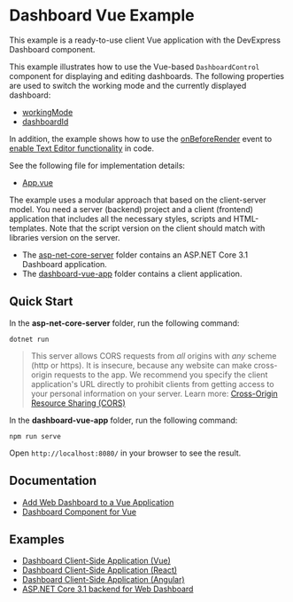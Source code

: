 # Dashboard Vue Example

This example is a ready-to-use client Vue application with the DevExpress Dashboard component.

This example illustrates how to use the Vue-based `DashboardControl` component for displaying and editing dashboards. The following properties are used to switch the working mode and the currently displayed dashboard: 

- [workingMode](https://docs.devexpress.com/Dashboard/js-DevExpress.Dashboard.DashboardControlOptions?v=20.2#js_devexpress_dashboard_dashboardcontroloptions_workingmode)
- [dashboardId](https://docs.devexpress.com/Dashboard/js-DevExpress.Dashboard.DashboardControlOptions?v=20.2#js_devexpress_dashboard_dashboardcontroloptions_dashboardid)

In addition, the example shows how to use the [onBeforeRender](https://docs.devexpress.com/Dashboard/js-DevExpress.Dashboard.DashboardControlOptions?v=20.2#js_devexpress_dashboard_dashboardcontroloptions_onbeforerender) event to [enable Text Editor functionality](https://docs.devexpress.com/Dashboard/401572/web-dashboard/create-dashboards-on-the-web/designing-dashboard-items/text-box/enable-text-editor-functionality) in code. 

See the following file for implementation details:

- [App.vue](./dashboard-vue-app/src/App.vue)

The example uses a modular approach that based on the client-server model. You need a server (backend) project and a client (frontend) application that includes all the necessary styles, scripts and HTML-templates. Note that the script version on the client should match with libraries version on the server.

- The [asp-net-core-server](asp-net-core-server) folder contains an ASP.NET Core 3.1 Dashboard application.
- The [dashboard-vue-app](dashboard-vue-app) folder contains a client application.

## Quick Start

In the **asp-net-core-server** folder, run the following command:

```
dotnet run
```
> This server allows CORS requests from _all_ origins with _any_ scheme (http or https). It is insecure, because any website can make cross-origin requests to the app. We recommend you specify the client application's URL directly to prohibit clients from getting access to your personal information on your server. Learn more: [Cross-Origin Resource Sharing (CORS)](https://docs.devexpress.com/Dashboard/400709)

In the **dashboard-vue-app** folder, run the following command:

```
npm run serve
```

Open ```http://localhost:8080/``` in your browser to see the result.

## Documentation
- [Add Web Dashboard to a Vue Application](https://docs.devexpress.com/Dashboard/402486/web-dashboard/dashboard-component-for-vue/add-web-dashboard-to-a-vue-application?v=20.2)
- [Dashboard Component for Vue](https://docs.devexpress.com/Dashboard/401150/web-dashboard/dashboard-component-for-vue?v=20.2)

## Examples
- [Dashboard Client-Side Application (Vue)](https://github.com/DevExpress-Examples/dashboard-vue-app)
- [Dashboard Client-Side Application (React)](https://github.com/DevExpress-Examples/dashboard-react-app)
- [Dashboard Client-Side Application (Angular)](https://github.com/DevExpress-Examples/dashboard-angular-app)
- [ASP.NET Core 3.1 backend for Web Dashboard](https://github.com/DevExpress-Examples/asp-net-core-dashboard-backend)
